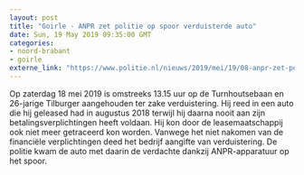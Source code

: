 ```yaml
---
layout: post
title: "Goirle - ANPR zet politie op spoor verduisterde auto"
date: Sun, 19 May 2019 09:35:00 GMT
categories: 
- noord-brabant 
- goirle 
externe_link: "https://www.politie.nl/nieuws/2019/mei/19/08-anpr-zet-politie-op-spoor-verduisterde-auto.html"
---
```


Op zaterdag 18 mei 2019 is omstreeks 13.15 uur op de Turnhoutsebaan en 26-jarige Tilburger aangehouden ter zake verduistering. Hij reed in een auto die hij geleased had in augustus 2018 terwijl hij daarna nooit aan zijn betalingsverplichtingen heeft voldaan. Hij kon door de leasemaatschappij ook niet meer getraceerd kon worden. Vanwege het niet nakomen van de financiële verplichtingen deed het bedrijf aangifte van verduistering. De politie kwam de auto met daarin de verdachte dankzij ANPR-apparatuur op het spoor.
